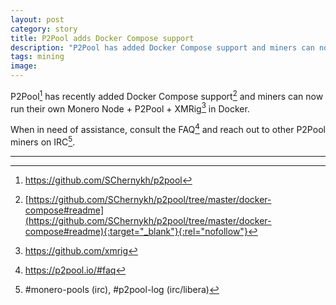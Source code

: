 ```yaml
---
layout: post
category: story
title: P2Pool adds Docker Compose support
description: "P2Pool has added Docker Compose support and miners can now run their own Monero Node + P2Pool + XMRig in Docker."
tags: mining
image: 
---
```


P2Pool[^1] has recently added Docker Compose support[^2] and miners can now run their own Monero Node + P2Pool + XMRig[^3] in Docker.

When in need of assistance, consult the FAQ[^4] and reach out to other P2Pool miners on IRC[^5].

---

[^1]: https://github.com/SChernykh/p2pool
[^2]: [https://github.com/SChernykh/p2pool/tree/master/docker-compose#readme](https://github.com/SChernykh/p2pool/tree/master/docker-compose#readme){:target="_blank"}{:rel="nofollow"}
[^3]: https://github.com/xmrig
[^4]: https://p2pool.io/#faq
[^5]: #monero-pools (irc), #p2pool-log (irc/libera)
